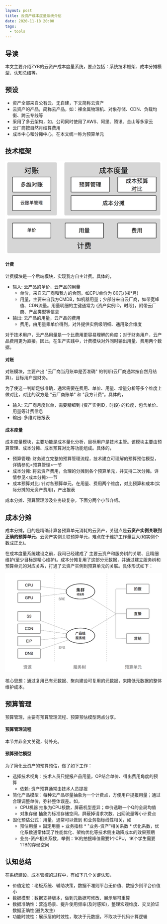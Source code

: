 ```yaml
---
layout: post
title: 云资产成本度量系统介绍
date: 2020-11-18 20:00
tags:
  - tools
---
```


## 导读
本文主要介绍ZYB的云资产成本度量系统，要点包括：系统技术框架、成本分摊模型、认知总结等。


## 预设
- 资产全部来自公有云、无自建，下文简称云资产
- 云资产的产品，简称云产品，如：裸金属物理机、对象存储、CDN、负载均衡、跨云专线等
- 采用了多云架构，如，公司同时使用了AWS、阿里、腾讯、金山等多家云
- 云厂商按自然月结算费用
- 成本中心和分摊中心，在本文统一称为预算单元


## 技术框架
![page.png](https://raw.githubusercontent.com/niean/niean.github.io/master/images/20201118/zybcost.png)

#### 计费
计费模块是一个后端模块，实现我方自主计费。具体的，

- 输入: 云产品的单价，云产品的用量
    - 单价，来自云厂商和我方的合同。如CPU单价为 80元/(核*月)
    - 用量，主要来自我方CMDB，如机器用量；少部分来自云厂商，如带宽峰值、CDN流量。用量明细的主键通常为 {资产实例ID，时段}，附带云厂商、产品类型等信息
- 输出: 云产品的用量，云产品的费用
    - 费用，由用量乘单价得到，对外提供实例级明细、通用聚合维度

对于技术用户，云产品用量是一个比费用更容易理解的角度；对于财务用户，云产品费用更为直接。因此，在生产实践中，计费模块对外同时输出用量、费用两个数据。

#### 对账
对账模块，主要产出 "云厂商当月账单是否准确" 的判断(云厂商通常按自然月结算)，目标用户是财务。

为了使这一判断足够准确，通常需要在费用、单价、用量、增量分析等多个维度上做对比，对比的双方是 "云厂商账单" 和 "我方计费"。具体的，

- 输入: 云厂商月度账单，需要精细到 {资产实例ID，时段} 的粒度，包含单价、用量等计费信息
- 输出: 多维对账报表

#### 成本度量
成本度量模块，主要功能是成本量化分析，目标用户是技术主管。该模块主要由预算管理、成本分摊、成本预算对比等功能组成。具体的，

- 预算管理: 财务建立完整的预算管理流程，技术建立可理解的预算预估模型，详情参见<预算管理>一节
- 成本分摊: 将云资产费用，合理的分摊到各个预算单元，并支持二次分摊。详情参见<成本分摊>一节
- 成本预算对比: 针对各预算单元，在用量、费用两个维度，对比预算和成本(实际分摊的元资产费用)，产出报表

成本分摊、预算管理涉及业务较复杂，下面分两个小节介绍。


## 成本分摊
成本分摊，目的是精确计算各预算单元消耗的云资产，关键点是**云资产实例关联到正确的预算单元**。云资产实例关联预算单元，难点在于维护工作量巨大(和实例个数成正比)。

在成本度量系统建设之前，我司已经建成了 主要云资产和服务树的关联、且精细维护(至少目标是精心维护)。成本分摊复用了这部分元数据，并通过建立服务树和预算单元的对应关系，打通了云资产实例到预算单元的关联。具体形式如下：

![page.png](https://raw.githubusercontent.com/niean/niean.github.io/master/images/20201118/zybtree.png)

核心思想：通过复用已有元数据、聚向建设可复用的元数据，来降低元数据的整体维护成本。


## 预算管理
预算管理，主要有预算管理流程、预算预估模型两点分享。

#### 预算管理流程
本节并非全文关键，待补充。

#### 预算预估模型
为了简化云资产的预算预估，做了如下工作：

- 选择技术视角：技术人员只提报产品用量，OP结合单价、得出费用角度的预算
    - 依赖: 资产预算通常由技术人员提报
- 简化产品模型：每种云产品尽量抽象为一个计费点，方便用户提报用量；通过合理调整单价，弥补整体误差。如，
    - CPU机器 抽象为CPU核数，屏蔽机型差异；单价选取一个Q的全局均值
    - 对象存储 抽象为标准存储空间，屏蔽掉请求次数、出网流量等小计费点
- 固化预估公式：用量，通常可以做到 和业务指标线性相关，如
    - 预估用量 = 固定用量 + 业务指标 * "业务-资产"相关系数 * 优化系数，优化系数通常体现了性能优化、架构优化等技术侧主动降成本的效果预期
    - 业务-资产相关系数，举例：1K的拍搜峰值需要1个CPU，1K个学生需要1TB的存储空间

## 认知总结
在系统建设、成本管控的过程中，有如下几个关键认知，

- 价值定位：老板系统、辅助决策，数据不准则平台无价值、数据少则平台价值小
- 数据模型：数据支持版本，做到元数据可修改、展示层可重算
- 数据准确性：营造场景、提升使用频率(及时感知)，整理宏观维度、交叉验证数据正确性(避免发生)
- 功能时效性：展示层的时效性，取决于元数据，不取决于代码计算逻辑
